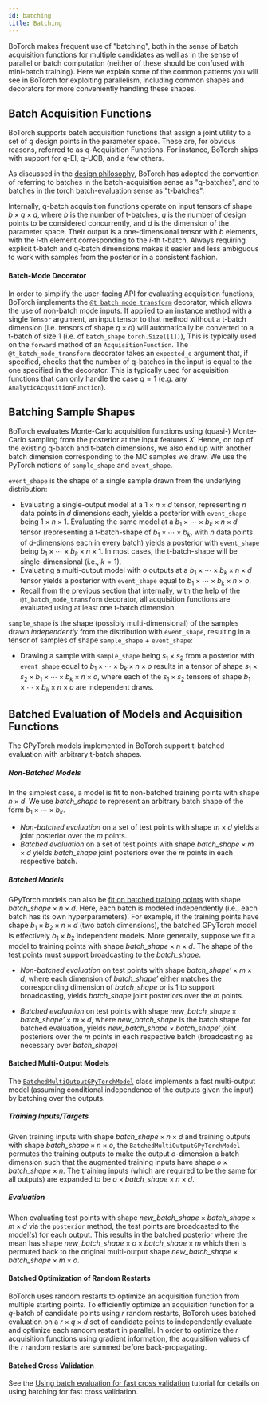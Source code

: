 ```yaml
---
id: batching
title: Batching
---
```


BoTorch makes frequent use of "batching", both in the sense of batch acquisition
functions for multiple candidates as well as in the sense of parallel or batch
computation (neither of these should be confused with mini-batch training).
Here we explain some of the common patterns you will see in BoTorch for
exploiting parallelism, including common shapes and decorators for more
conveniently handling these shapes.


## Batch Acquisition Functions

BoTorch supports batch acquisition functions that assign a joint utility to a
set of $q$ design points in the parameter space. These are, for obvious reasons,
referred to as q-Acquisition Functions. For instance, BoTorch ships with support
for q-EI, q-UCB, and a few others.

As discussed in the
[design philosophy](design_philosophy#batching-batching-batching),
BoTorch has adopted the convention of referring to batches in the
batch-acquisition sense as "q-batches", and to batches in the torch
batch-evaluation sense as "t-batches".

Internally, q-batch acquisition functions operate on input tensors of shape
$b \times q \times d$, where $b$ is the number of t-batches, $q$ is the number
of design points to be considered concurrently, and $d$ is the dimension of the
parameter space. Their output is a one-dimensional tensor with $b$ elements,
with the $i$-th element corresponding to the $i$-th t-batch. Always requiring
explicit t-batch and q-batch dimensions makes it easier and less ambiguous to work
with samples from the posterior in a consistent fashion.


#### Batch-Mode Decorator

In order to simplify the user-facing API for evaluating acquisition functions,  
BoTorch implements the
[`@t_batch_mode_transform`](../api/utils.html#botorch.utils.transforms.t_batch_mode_transform)
decorator, which allows the use of non-batch mode inputs. If applied to an
instance method with a single `Tensor` argument, an input tensor to that method
without a t-batch dimension (i.e. tensors of shape $q \times d$) will automatically
be converted to a t-batch of size 1 (i.e. of `batch_shape` `torch.Size([1])`),
This is typically used on the `forward` method of an `AcquisitionFunction`.
The `@t_batch_mode_transform` decorator takes an `expected_q` argument that, if
specified, checks that the number of q-batches in the input is equal to the
one specified in the decorator. This is typically used for acquisition functions
that can only handle the case $q=1$ (e.g. any `AnalyticAcqusitionFunction`).


## Batching Sample Shapes

BoTorch evaluates Monte-Carlo acquisition functions using (quasi-) Monte-Carlo
sampling from the posterior at the input features $X$. Hence, on top of the
existing q-batch and t-batch dimensions, we also end up with another batch
dimension corresponding to the MC samples we draw. We use the PyTorch notions of
`sample_shape` and `event_shape`.

`event_shape` is the shape of a single sample drawn from the underlying
distribution:
- Evaluating a single-output model at a $1 \times n \times d$ tensor,
  representing $n$ data points in $d$ dimensions each, yields a posterior with
  `event_shape` being $1 \times n \times 1$. Evaluating the same model at a
  $b_1 \times \cdots \times b_k \times n \times d$ tensor (representing a t-batch-shape
  of $b_1 \times \cdots \times b_k$, with $n$ data points of $d$-dimensions each in every batch)
  yields a posterior with `event_shape` being $b_1 \times \cdots \times b_k \times n \times 1$.
  In most cases, the t-batch-shape will be single-dimensional (i.e., $k=1$).
- Evaluating a multi-output model with $o$ outputs at a $b_1 \times \cdots \times b_k   
  \times n \times d$ tensor yields a posterior with `event_shape` equal to
  $b_1 \times \cdots \times b_k \times n \times o$.
- Recall from the previous section that internally, with the help of the
  `@t_batch_mode_transform` decorator, all acquisition functions are evaluated using
  at least one t-batch dimension.

`sample_shape` is the shape (possibly multi-dimensional) of the samples drawn
*independently* from the distribution with `event_shape`, resulting in a tensor
of samples of shape `sample_shape` + `event_shape`:
- Drawing a sample with `sample_shape` being $s_1 \times s_2$ from a posterior with `event_shape`
  equal to $b_1 \times \cdots \times b_k \times n \times o$ results in a tensor of shape
  $s_1 \times s_2 \times b_1 \times \cdots \times b_k \times n \times o$, where each of
  the $s_1 \times s_2$ tensors of shape $b_1 \times \cdots \times b_k \times n \times o$ are
  independent draws.


## Batched Evaluation of Models and Acquisition Functions
The GPyTorch models implemented in BoTorch support t-batched evaluation with
arbitrary t-batch shapes.

##### Non-Batched Models

In the simplest case, a model is fit to non-batched training points with shape
$n \times d$. We use $\textit{batch_shape}$ to represent an arbitrary batch shape
of the form $b_1 \times \cdots \times b_k$.
- *Non-batched evaluation* on a set of test points with shape $m \times d$
  yields a joint posterior over the $m$ points.
- *Batched evaluation* on a set of test points with shape
  $\textit{batch_shape} \times m \times d$ yields $\textit{batch_shape}$
  joint posteriors over the $m$ points in each respective batch.

##### Batched Models
GPyTorch models can also be
[fit on batched training points](https://github.com/cornellius-gp/gpytorch/blob/master/examples/08_Advanced_Usage/Simple_Batch_Mode_GP_Regression.ipynb)
with shape $\textit{batch_shape} \times n \times d$. Here, each batch is modeled
independently (i.e., each batch has its own hyperparameters).
For example, if the training points have shape $b_1 \times b_2 \times n \times d$
(two batch dimensions), the batched GPyTorch model is effectively $b_1 \times b_2$
independent models. More generally, suppose we fit a model to training points
with shape $\textit{batch_shape} \times n \times d$.
The shape of the test points must support broadcasting to the $\textit{batch_shape}$.

* *Non-batched evaluation* on test points with shape
  $\textit{batch_shape'} \times m \times d$, where each dimension of
  $\textit{batch_shape'}$ either matches the corresponding dimension of
  $\textit{batch_shape}$ or is 1 to support broadcasting, yields
  $\textit{batch_shape}$ joint posteriors over the $m$ points.

* *Batched evaluation* on test points with shape
  $\textit{new_batch_shape} \times \textit{batch_shape'} \times m \times d$,
  where $\textit{new_batch_shape}$ is the batch shape for batched evaluation,
  yields $\textit{new_batch_shape} \times \textit{batch_shape'}$ joint
  posteriors over the $m$ points in each respective batch (broadcasting as
  necessary over $\textit{batch_shape}$)

#### Batched Multi-Output Models
The [`BatchedMultiOutputGPyTorchModel`](../api/models.html#batchedmultioutputgpytorchmodel)
class implements a fast multi-output model (assuming conditional independence of
the outputs given the input) by batching over the outputs.

##### Training Inputs/Targets
Given training inputs with shape $\textit{batch_shape} \times n \times d$
and training outputs with shape $\textit{batch_shape} \times n \times o$,
the `BatchedMultiOutputGPyTorchModel` permutes the training outputs to make the
output $o$-dimension a batch dimension such that the augmented training inputs
have shape $o \times \textit{batch_shape} \times n$. The training inputs
(which are required to be the same for all outputs) are expanded to be
$o \times \textit{batch_shape} \times n \times d$.

##### Evaluation
When evaluating test points with shape
$\textit{new_batch_shape} \times \textit{batch_shape} \times m \times d$
via the `posterior` method, the test points are broadcasted to the model(s) for
each output. This results in the batched posterior where the mean has shape
$\textit{new_batch_shape} \times o \times \textit{batch_shape} \times m$
which then is permuted back to the original multi-output shape
$\textit{new_batch_shape} \times \textit{batch_shape} \times m \times o$.

#### Batched Optimization of Random Restarts
BoTorch uses random restarts to optimize an acquisition function from multiple
starting points. To efficiently optimize an acquisition function for a $q$-batch
of candidate points using $r$ random restarts, BoTorch uses batched
evaluation on a $r \times q \times d$ set of candidate points to independently
evaluate and optimize each random restart in parallel.
In order to optimize the $r$ acquisition functions using gradient information,
the acquisition values of the $r$ random restarts are summed before
back-propagating.

#### Batched Cross Validation
See the
[Using batch evaluation for fast cross validation](../tutorials/batch_mode_cross_validation)
tutorial for details on using batching for fast cross validation.
